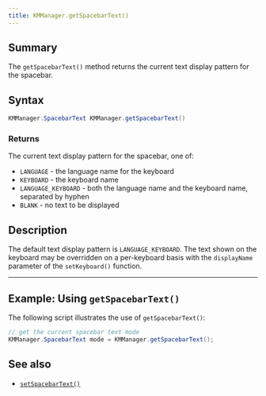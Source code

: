 ```yaml
---
title: KMManager.getSpacebarText()
---
```


## Summary

The `getSpacebarText()` method returns the current text display pattern for the
spacebar.

## Syntax

```java
KMManager.SpacebarText KMManager.getSpacebarText()
```

### Returns

The current text display pattern for the spacebar, one of:

  * `LANGUAGE` - the language name for the keyboard
  * `KEYBOARD` - the keyboard name
  * `LANGUAGE_KEYBOARD` - both the language name and the keyboard name,
    separated by hyphen
  * `BLANK` - no text to be displayed

## Description

The default text display pattern is `LANGUAGE_KEYBOARD`. The text shown on the
keyboard may be overridden on a per-keyboard basis with the `displayName`
parameter of the `setKeyboard()` function.

---

## Example: Using `getSpacebarText()`

The following script illustrates the use of `getSpacebarText()`:

```java
// get the current spacebar text mode
KMManager.SpacebarText mode = KMManager.getSpacebarText();
```

## See also

* [`setSpacebarText()`](setSpacebarText)
